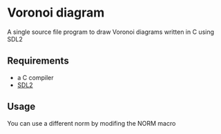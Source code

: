 # Voronoi diagram
A single source file program to draw Voronoi diagrams written in C using SDL2

## Requirements
- a C compiler
- [SDL2](https://www.libsdl.org/)

## Usage
You can use a different norm by modifing the NORM macro
